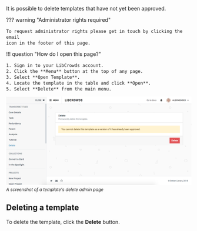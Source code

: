 It is possible to delete templates that have not yet been approved.

??? warning "Administrator rights required"

    To request administrator rights please get in touch by clicking the email
    icon in the footer of this page.

!!! question "How do I open this page?"

    1. Sign in to your LibCrowds account.
    2. Click the **Menu** button at the top of any page.
    3. Select **Open Template**.
    4. Locate the template in the table and click **Open**.
    5. Select **Delete** from the main menu.

![A screenshot of a template's delete admin page](/assets/img/template/delete.png?raw=true)
<br><small>*A screenshot of a template's delete admin page*</small>

## Deleting a template

To delete the template, click the **Delete** button.
